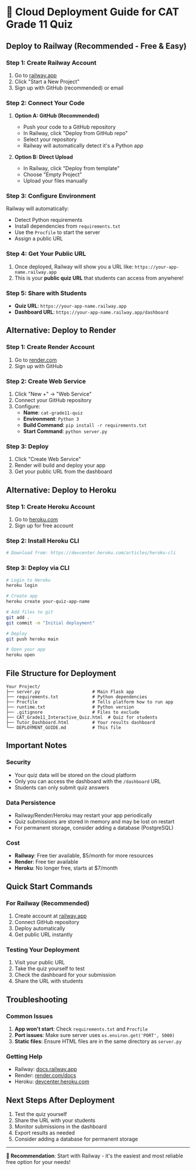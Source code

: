 # 🚀 Cloud Deployment Guide for CAT Grade 11 Quiz

## Deploy to Railway (Recommended - Free & Easy)

### Step 1: Create Railway Account
1. Go to [railway.app](https://railway.app)
2. Click "Start a New Project"
3. Sign up with GitHub (recommended) or email

### Step 2: Connect Your Code
1. **Option A: GitHub (Recommended)**
   - Push your code to a GitHub repository
   - In Railway, click "Deploy from GitHub repo"
   - Select your repository
   - Railway will automatically detect it's a Python app

2. **Option B: Direct Upload**
   - In Railway, click "Deploy from template"
   - Choose "Empty Project"
   - Upload your files manually

### Step 3: Configure Environment
Railway will automatically:
- Detect Python requirements
- Install dependencies from `requirements.txt`
- Use the `Procfile` to start the server
- Assign a public URL

### Step 4: Get Your Public URL
1. Once deployed, Railway will show you a URL like:
   `https://your-app-name.railway.app`
2. This is your **public quiz URL** that students can access from anywhere!

### Step 5: Share with Students
- **Quiz URL**: `https://your-app-name.railway.app`
- **Dashboard URL**: `https://your-app-name.railway.app/dashboard`

## Alternative: Deploy to Render

### Step 1: Create Render Account
1. Go to [render.com](https://render.com)
2. Sign up with GitHub

### Step 2: Create Web Service
1. Click "New +" → "Web Service"
2. Connect your GitHub repository
3. Configure:
   - **Name**: `cat-grade11-quiz`
   - **Environment**: `Python 3`
   - **Build Command**: `pip install -r requirements.txt`
   - **Start Command**: `python server.py`

### Step 3: Deploy
1. Click "Create Web Service"
2. Render will build and deploy your app
3. Get your public URL from the dashboard

## Alternative: Deploy to Heroku

### Step 1: Create Heroku Account
1. Go to [heroku.com](https://heroku.com)
2. Sign up for free account

### Step 2: Install Heroku CLI
```bash
# Download from: https://devcenter.heroku.com/articles/heroku-cli
```

### Step 3: Deploy via CLI
```bash
# Login to Heroku
heroku login

# Create app
heroku create your-quiz-app-name

# Add files to git
git add .
git commit -m "Initial deployment"

# Deploy
git push heroku main

# Open your app
heroku open
```

## File Structure for Deployment
```
Your Project/
├── server.py                    # Main Flask app
├── requirements.txt             # Python dependencies
├── Procfile                     # Tells platform how to run app
├── runtime.txt                  # Python version
├── .gitignore                   # Files to exclude
├── CAT_Grade11_Interactive_Quiz.html  # Quiz for students
├── Tutor_Dashboard.html         # Your results dashboard
└── DEPLOYMENT_GUIDE.md          # This file
```

## Important Notes

### Security
- Your quiz data will be stored on the cloud platform
- Only you can access the dashboard with the `/dashboard` URL
- Students can only submit quiz answers

### Data Persistence
- Railway/Render/Heroku may restart your app periodically
- Quiz submissions are stored in memory and may be lost on restart
- For permanent storage, consider adding a database (PostgreSQL)

### Cost
- **Railway**: Free tier available, $5/month for more resources
- **Render**: Free tier available
- **Heroku**: No longer free, starts at $7/month

## Quick Start Commands

### For Railway (Recommended)
1. Create account at [railway.app](https://railway.app)
2. Connect GitHub repository
3. Deploy automatically
4. Get public URL instantly

### Testing Your Deployment
1. Visit your public URL
2. Take the quiz yourself to test
3. Check the dashboard for your submission
4. Share the URL with students

## Troubleshooting

### Common Issues
1. **App won't start**: Check `requirements.txt` and `Procfile`
2. **Port issues**: Make sure server uses `os.environ.get('PORT', 5000)`
3. **Static files**: Ensure HTML files are in the same directory as `server.py`

### Getting Help
- Railway: [docs.railway.app](https://docs.railway.app)
- Render: [render.com/docs](https://render.com/docs)
- Heroku: [devcenter.heroku.com](https://devcenter.heroku.com)

## Next Steps After Deployment
1. Test the quiz yourself
2. Share the URL with your students
3. Monitor submissions in the dashboard
4. Export results as needed
5. Consider adding a database for permanent storage

---

**🎯 Recommendation**: Start with Railway - it's the easiest and most reliable free option for your needs! 